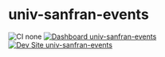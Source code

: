 # univ-sanfran-events

![CI none](https://img.shields.io/badge/ci-none-orange.svg)
[![Dashboard univ-sanfran-events](https://img.shields.io/badge/dashboard-univ_sanfran_events-yellow.svg)](https://dashboard.pantheon.io/sites/d8c86372-c3fa-4cf6-b193-d825aac21a9f#dev/code)
[![Dev Site univ-sanfran-events](https://img.shields.io/badge/site-univ_sanfran_events-blue.svg)](http://dev-univ-sanfran-events.pantheonsite.io/)